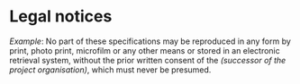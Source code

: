 # Legal notices

*Example*: No part of these specifications may be reproduced in any form by print, photo print, microfilm or any other means or stored in an electronic retrieval system, without the prior written consent of the *(successor of the project organisation)*, which must never be presumed.
